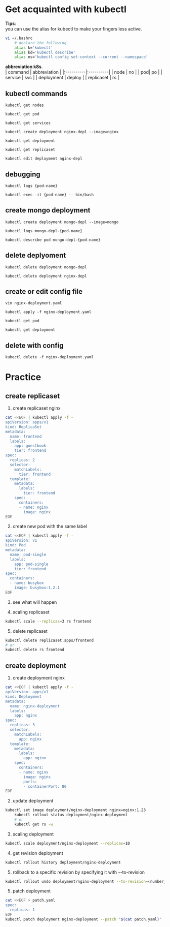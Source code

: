 # Get acquainted with kubectl
**Tips**:   
you can use the alias for kubectl to make your fingers less active.  
```bash
vi ~/.bashrc 
	# declare the following 
	alias k='kubectl'
	alias kd='kubectl describe'
	alias ns='kubectl config set-context --current --namespace'
```
**abbreviation k8s**.  
| command  | abbreviation  |
|:----------|:----------|
| node    | no   |
| pod| po    |
| service    | svc    |
| deployment    | deploy    |
| replicaset    | rs    |


## kubectl commands
`kubectl get nodes`

`kubectl get pod`

`kubectl get services`

`kubectl create deployment nginx-depl --image=nginx`

`kubectl get deployment`

`kubectl get replicaset`

`kubectl edit deployment nginx-depl`

## debugging
`kubectl logs {pod-name}`

`kubectl exec -it {pod-name} -- bin/bash`

## create mongo deployment
`kubectl create deployment mongo-depl --image=mongo`

`kubectl logs mongo-depl-{pod-name}`

`kubectl describe pod mongo-depl-{pod-name}`

## delete deplyoment
`kubectl delete deployment mongo-depl`

`kubectl delete deployment nginx-depl`

## create or edit config file
`vim nginx-deployment.yaml`

`kubectl apply -f nginx-deployment.yaml`

`kubectl get pod`

`kubectl get deployment`

## delete with config
`kubectl delete -f nginx-deployment.yaml`

# Practice
## create replicaset
1. create replicaset nginx
```bash
cat <<EOF | kubectl apply -f -
apiVersion: apps/v1
kind: ReplicaSet
metadata:
  name: frontend
  labels:
    app: guestbook
    tier: frontend
spec:
  replicas: 2
  selector:
    matchLabels:
      tier: frontend
  template:
    metadata:
      labels:
        tier: frontend
    spec:
      containers:
      - name: nginx
        image: nginx
EOF
```
2. create new pod with the same label
```bash
cat <<EOF | kubectl apply -f -
apiVersion: v1
kind: Pod
metadata:
  name: pod-single
  labels:
    app: pod-single
    tier: frontend
spec:
  containers:
  - name: busybox
    image: busybox:1.2.1
EOF
```
3. see what will happen

4. scaling replicaset
```bash
kubectl scale --replicas=3 rs frontend
```

5. delete replicaset 
```bash
kubectl delete replicaset.apps/frontend
# or
kubectl delete rs frontend
```

## create deployment
1. create deployment nginx
```bash
cat <<EOF | kubectl apply -f -
apiVersion: apps/v1
kind: Deployment
metadata:
  name: nginx-deployment
  labels:
    app: nginx
spec:
  replicas: 3
  selector:
    matchLabels:
      app: nginx
  template:
    metadata:
      labels:
        app: nginx
    spec:
      containers:
      - name: nginx
        image: nginx
        ports:
        - containerPort: 80
EOF
```

2. update deployment
```bash
kubectl set image deployment/nginx-deployment nginx=nginx:1.23
	kubectl rollout status deployment/nginx-deployment 
	# or
	kubectl get rs -w
```

3. scaling deployment
```bash
kubectl scale deployment/nginx-deployment --replicas=10
```

4. get revision deployment
```bash
kubectl rollout history deployment/nginx-deployment
```

5. rollback to a specific revision by specifying it with --to-revision
```bash
kubectl rollout undo deployment/nginx-deployment --to-revision=<number_revision>
```

5. patch deployment
```bash
cat <<EOF > patch.yaml
spec:
  replicas: 1
EOF
kubectl patch deployment nginx-deployment --patch "$(cat patch.yaml)"
```